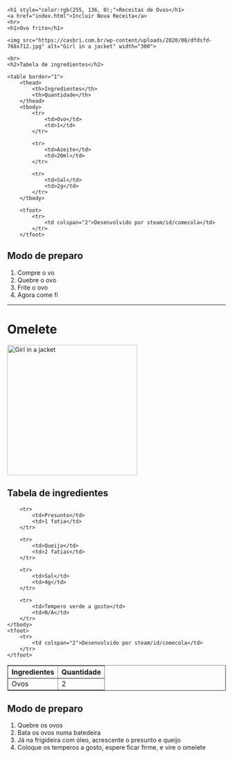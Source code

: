 <!DOCTYPE html>
<html lang="en">

<head>
    <meta charset="UTF-8">
    <meta http-equiv="X-UA-Compatible" content="IE=edge">
    <meta name="viewport" content="width=device-width, initial-scale=1.0">
    <title>Document</title>
</head>

<body>

    <h1 style="color:rgb(255, 136, 0);">Receitas de Ovos</h1>
    <a href="index.html">Incluir Nova Receita</a>
    <hr>
    <h1>Ovo frito</h1>

    <img src="https://casbri.com.br/wp-content/uploads/2020/08/dfdsfd-768x712.jpg" alt="Girl in a jacket" width="300">

    <br>
    <h2>Tabela de ingredientes</h2>

    <table border="1">
        <thead>
            <th>Ingredientes</th>
            <th>Quantidade</th>
        </thead>
        <tbody>
            <tr>
                <td>Ovo</td>
                <td>1</td>
            </tr>

            <tr>
                <td>Azeite</td>
                <td>20ml</td>
            </tr>

            <tr>
                <td>Sal</td>
                <td>2g</td>
            </tr>
        </tbody>

        <tfoot>
            <tr>
                <td colspan="2">Desenvolvido por steam/id/comecola</td>
            </tr>
        </tfoot>

</body>
</table>

<h2>Modo de preparo</h2>
<ol>
    <li>Compre o vo</li>
    <li>Quebre o ovo</li>
    <li>Frite o ovo</li>
    <li>Agora come fi</li>
</ol>

<hr>

<h1>Omelete</h1>

<img src="https://i.imgur.com/XrL78TH.jpeg" alt="Girl in a jacket" width="300">

<h2>Tabela de ingredientes</h2>

<table border="1">
    <thead>
        <th>Ingredientes</th>
        <th>Quantidade</th>
    </thead>
    <tbody>
        <tr>
            <td>Ovos</td>
            <td>2</td>
        </tr>

        <tr>
            <td>Presunto</td>
            <td>1 fatia</td>
        </tr>

        <tr>
            <td>Queijo</td>
            <td>2 fatias</td>
        </tr>

        <tr>
            <td>Sal</td>
            <td>4g</td>
        </tr>

        <tr>
            <td>Tempero verde a gosto</td>
            <td>N/A</td>
        </tr>
    </tbody>
    <tfoot>
        <tr>
            <td colspan="2">Desenvolvido por steam/id/comecola</td>
        </tr>
    </tfoot>

</table>

<h2>Modo de preparo</h2>
<ol>
    <li>Quebre os ovos</li>
    <li>Bata os ovos numa batedeira</li>
    <li>Já na frigideira com óleo, acrescente o presunto e queijo</li>
    <li>Coloque os temperos a gosto, espere ficar firme, e vire o omelete</li>
</ol>
</html>
